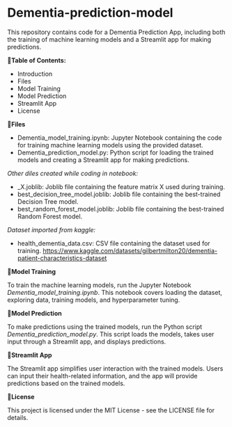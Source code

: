 # Dementia-prediction-model
This repository contains code for a Dementia Prediction App, including both the training of machine learning models and a Streamlit app for making predictions.

📌**Table of Contents:**
- Introduction
- Files
- Model Training
- Model Prediction
- Streamlit App
- License

📌**Files**
- Dementia_model_training.ipynb: Jupyter Notebook containing the code for training machine learning models using the provided dataset.
- Dementia_prediction_model.py: Python script for loading the trained models and creating a Streamlit app for making predictions.
  
_Other diles created while coding in notebook:_
- _X.joblib: Joblib file containing the feature matrix X used during training.
- best_decision_tree_model.joblib: Joblib file containing the best-trained Decision Tree model.
- best_random_forest_model.joblib: Joblib file containing the best-trained Random Forest model.
  
 _Dataset imported from kaggle:_
- health_dementia_data.csv: CSV file containing the dataset used for training.
  <https://www.kaggle.com/datasets/gilbertmilton20/dementia-patient-characteristics-dataset>

📌**Model Training**

To train the machine learning models, run the Jupyter Notebook _Dementia_model_training.ipynb_. This notebook covers loading the dataset, exploring data, training models, and hyperparameter tuning.

📌**Model Prediction**

To make predictions using the trained models, run the Python script _Dementia_prediction_model.py_. This script loads the models, takes user input through a Streamlit app, and displays predictions.

📌**Streamlit App**

The Streamlit app simplifies user interaction with the trained models. Users can input their health-related information, and the app will provide predictions based on the trained models.

📌**License**

This project is licensed under the MIT License - see the LICENSE file for details.
